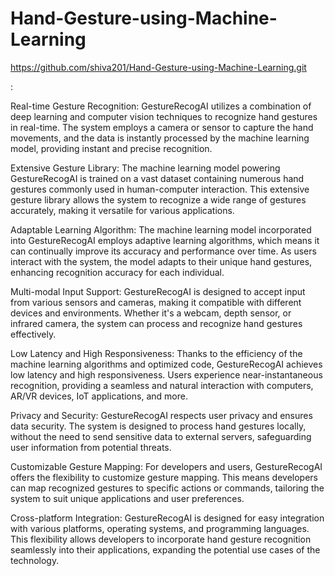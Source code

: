 # Hand-Gesture-using-Machine-Learning

https://github.com/shiva201/Hand-Gesture-using-Machine-Learning.git

:

Real-time Gesture Recognition:
GestureRecogAI utilizes a combination of deep learning and computer vision techniques to recognize hand gestures in real-time. The system employs a camera or sensor to capture the hand movements, and the data is instantly processed by the machine learning model, providing instant and precise recognition.

Extensive Gesture Library:
The machine learning model powering GestureRecogAI is trained on a vast dataset containing numerous hand gestures commonly used in human-computer interaction. This extensive gesture library allows the system to recognize a wide range of gestures accurately, making it versatile for various applications.

Adaptable Learning Algorithm:
The machine learning model incorporated into GestureRecogAI employs adaptive learning algorithms, which means it can continually improve its accuracy and performance over time. As users interact with the system, the model adapts to their unique hand gestures, enhancing recognition accuracy for each individual.

Multi-modal Input Support:
GestureRecogAI is designed to accept input from various sensors and cameras, making it compatible with different devices and environments. Whether it's a webcam, depth sensor, or infrared camera, the system can process and recognize hand gestures effectively.

Low Latency and High Responsiveness:
Thanks to the efficiency of the machine learning algorithms and optimized code, GestureRecogAI achieves low latency and high responsiveness. Users experience near-instantaneous recognition, providing a seamless and natural interaction with computers, AR/VR devices, IoT applications, and more.

Privacy and Security:
GestureRecogAI respects user privacy and ensures data security. The system is designed to process hand gestures locally, without the need to send sensitive data to external servers, safeguarding user information from potential threats.

Customizable Gesture Mapping:
For developers and users, GestureRecogAI offers the flexibility to customize gesture mapping. This means developers can map recognized gestures to specific actions or commands, tailoring the system to suit unique applications and user preferences.

Cross-platform Integration:
GestureRecogAI is designed for easy integration with various platforms, operating systems, and programming languages. This flexibility allows developers to incorporate hand gesture recognition seamlessly into their applications, expanding the potential use cases of the technology.

